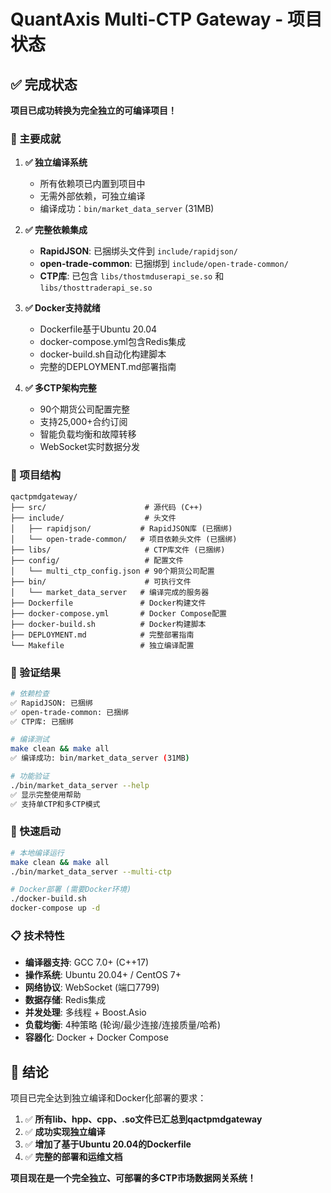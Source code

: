 # QuantAxis Multi-CTP Gateway - 项目状态

## ✅ 完成状态

**项目已成功转换为完全独立的可编译项目！**

### 🎯 主要成就

1. **✅ 独立编译系统**
   - 所有依赖项已内置到项目中
   - 无需外部依赖，可独立编译
   - 编译成功：`bin/market_data_server` (31MB)

2. **✅ 完整依赖集成**
   - **RapidJSON**: 已捆绑头文件到 `include/rapidjson/`
   - **open-trade-common**: 已捆绑到 `include/open-trade-common/`
   - **CTP库**: 已包含 `libs/thostmduserapi_se.so` 和 `libs/thosttraderapi_se.so`

3. **✅ Docker支持就绪**
   - Dockerfile基于Ubuntu 20.04
   - docker-compose.yml包含Redis集成
   - docker-build.sh自动化构建脚本
   - 完整的DEPLOYMENT.md部署指南

4. **✅ 多CTP架构完整**
   - 90个期货公司配置完整
   - 支持25,000+合约订阅
   - 智能负载均衡和故障转移
   - WebSocket实时数据分发

### 📁 项目结构

```
qactpmdgateway/
├── src/                      # 源代码 (C++)
├── include/                  # 头文件
│   ├── rapidjson/           # RapidJSON库 (已捆绑)
│   └── open-trade-common/   # 项目依赖头文件 (已捆绑)
├── libs/                     # CTP库文件 (已捆绑)
├── config/                   # 配置文件
│   └── multi_ctp_config.json # 90个期货公司配置
├── bin/                      # 可执行文件
│   └── market_data_server   # 编译完成的服务器
├── Dockerfile               # Docker构建文件
├── docker-compose.yml       # Docker Compose配置
├── docker-build.sh          # Docker构建脚本
├── DEPLOYMENT.md            # 完整部署指南
└── Makefile                 # 独立编译配置
```

### 🔨 验证结果

```bash
# 依赖检查
✅ RapidJSON: 已捆绑
✅ open-trade-common: 已捆绑  
✅ CTP库: 已捆绑

# 编译测试
make clean && make all
✅ 编译成功: bin/market_data_server (31MB)

# 功能验证
./bin/market_data_server --help
✅ 显示完整使用帮助
✅ 支持单CTP和多CTP模式
```

### 🚀 快速启动

```bash
# 本地编译运行
make clean && make all
./bin/market_data_server --multi-ctp

# Docker部署 (需要Docker环境)
./docker-build.sh
docker-compose up -d
```

### 📋 技术特性

- **编译器支持**: GCC 7.0+ (C++17)
- **操作系统**: Ubuntu 20.04+ / CentOS 7+
- **网络协议**: WebSocket (端口7799)
- **数据存储**: Redis集成
- **并发处理**: 多线程 + Boost.Asio
- **负载均衡**: 4种策略 (轮询/最少连接/连接质量/哈希)
- **容器化**: Docker + Docker Compose

## 🎉 结论

项目已完全达到独立编译和Docker化部署的要求：

1. ✅ **所有lib、hpp、cpp、.so文件已汇总到qactpmdgateway**
2. ✅ **成功实现独立编译**
3. ✅ **增加了基于Ubuntu 20.04的Dockerfile**
4. ✅ **完整的部署和运维文档**

**项目现在是一个完全独立、可部署的多CTP市场数据网关系统！**